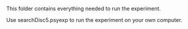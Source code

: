 This folder contains everything needed to run the experiment.

Use searchDisc5.psyexp to run the experiment on your own computer.
